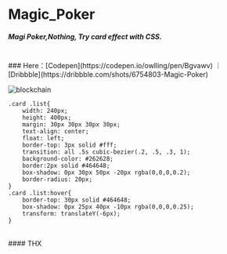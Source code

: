 # Magic_Poker

##### Magi Poker,Nothing, Try card effect with CSS.
<br>
### Here：[Codepen](https://codepen.io/owlling/pen/Bgvawv) ｜ [Dribbble](https://dribbble.com/shots/6754803-Magic-Poker)
<br>

![blockchain](https://cdn.dribbble.com/users/1048647/screenshots/6754803/magic_poker.gif "Magic_Poker")
<br>

```
.card .list{
	width: 240px;
	height: 400px;
	margin: 30px 30px 30px 30px;
	text-align: center;
	float: left;
	border-top: 3px solid #fff;
	transition: all .5s cubic-bezier(.2, .5, .3, 1);
	background-color: #262628;
	border:2px solid #464648;
	box-shadow: 0px 30px 50px -20px rgba(0,0,0,0.2);
	border-radius: 20px;
}
.card .list:hover{
	border-top: 30px solid #464648;
	box-shadow: 0px 25px 40px -10px rgba(0,0,0,0.25);
	transform: translateY(-6px);
}
```

<br>
#### THX
